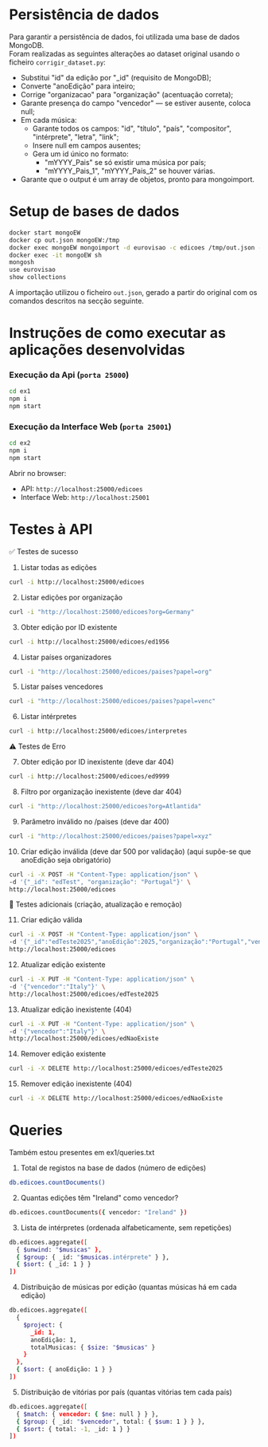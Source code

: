 # Persistência de dados
Para garantir a persistência de dados, foi utilizada uma base de dados MongoDB.  
Foram realizadas as seguintes alterações ao dataset original usando o ficheiro `corrigir_dataset.py`:
- Substitui "id" da edição por "_id" (requisito de MongoDB);
- Converte "anoEdição" para inteiro;
- Corrige "organizacao" para "organização" (acentuação correta);
- Garante presença do campo "vencedor" — se estiver ausente, coloca null;
- Em cada música:
  - Garante todos os campos: "id", "título", "país", "compositor", "intérprete", "letra", "link";
  - Insere null em campos ausentes;
  - Gera um id único no formato: 
    - "mYYYY_Pais" se só existir uma música por país; 
    - "mYYYY_Pais_1", "mYYYY_Pais_2" se houver várias.
- Garante que o output é um array de objetos, pronto para mongoimport.

# Setup de bases de dados

```bash
docker start mongoEW
docker cp out.json mongoEW:/tmp
docker exec mongoEW mongoimport -d eurovisao -c edicoes /tmp/out.json --jsonArray
docker exec -it mongoEW sh
mongosh
use eurovisao
show collections
```
A importação utilizou o ficheiro `out.json`, gerado a partir do original com os comandos descritos na secção seguinte.

# Instruções de como executar as aplicações desenvolvidas
### Execução da Api (`porta 25000`)

```bash
cd ex1
npm i
npm start
```

### Execução da Interface Web (`porta 25001`)

```bash
cd ex2
npm i
npm start
```

Abrir no browser:

- API: `http://localhost:25000/edicoes`
- Interface Web: `http://localhost:25001`

# Testes à API
✅ Testes de sucesso

1. Listar todas as edições
```bash
curl -i http://localhost:25000/edicoes
```

2. Listar edições por organização
```bash
curl -i "http://localhost:25000/edicoes?org=Germany"
```

3. Obter edição por ID existente
```bash
curl -i http://localhost:25000/edicoes/ed1956
```

4. Listar países organizadores
```bash
curl -i "http://localhost:25000/edicoes/paises?papel=org"
```

5. Listar países vencedores
```bash
curl -i "http://localhost:25000/edicoes/paises?papel=venc"
```

6. Listar intérpretes
```bash
curl -i http://localhost:25000/edicoes/interpretes
```

⚠️ Testes de Erro

7. Obter edição por ID inexistente (deve dar 404)
```bash
curl -i http://localhost:25000/edicoes/ed9999
```
8. Filtro por organização inexistente (deve dar 404)
```bash
curl -i "http://localhost:25000/edicoes?org=Atlantida"
```

9. Parâmetro inválido no /paises (deve dar 400)
```bash
curl -i "http://localhost:25000/edicoes/paises?papel=xyz"
```

10. Criar edição inválida (deve dar 500 por validação)
(aqui supõe-se que anoEdição seja obrigatório)
```bash
curl -i -X POST -H "Content-Type: application/json" \
-d '{"_id": "edTest", "organização": "Portugal"}' \
http://localhost:25000/edicoes
```

📝 Testes adicionais (criação, atualização e remoção)

11. Criar edição válida
```bash
curl -i -X POST -H "Content-Type: application/json" \
-d '{"_id":"edTeste2025","anoEdição":2025,"organização":"Portugal","vencedor":"Spain","musicas":[]}' \
http://localhost:25000/edicoes
```

12. Atualizar edição existente
```bash
curl -i -X PUT -H "Content-Type: application/json" \
-d '{"vencedor":"Italy"}' \
http://localhost:25000/edicoes/edTeste2025
```

13. Atualizar edição inexistente (404)
```bash
curl -i -X PUT -H "Content-Type: application/json" \
-d '{"vencedor":"Italy"}' \
http://localhost:25000/edicoes/edNaoExiste
```

14. Remover edição existente
```bash
curl -i -X DELETE http://localhost:25000/edicoes/edTeste2025
```

15. Remover edição inexistente (404)
```bash
curl -i -X DELETE http://localhost:25000/edicoes/edNaoExiste
```

# Queries
Também estou presentes em ex1/queries.txt

1. Total de registos na base de dados (número de edições)
```bash
db.edicoes.countDocuments()
```

2. Quantas edições têm "Ireland" como vencedor?
```bash
db.edicoes.countDocuments({ vencedor: "Ireland" })
```

3. Lista de intérpretes (ordenada alfabeticamente, sem repetições)
```bash
db.edicoes.aggregate([
  { $unwind: "$musicas" },
  { $group: { _id: "$musicas.intérprete" } },
  { $sort: { _id: 1 } }
])
```

4. Distribuição de músicas por edição (quantas músicas há em cada edição)
```bash
db.edicoes.aggregate([
  {
    $project: {
      _id: 1,
      anoEdição: 1,
      totalMusicas: { $size: "$musicas" }
    }
  },
  { $sort: { anoEdição: 1 } }
])
```

5. Distribuição de vitórias por país (quantas vitórias tem cada país)
```bash
db.edicoes.aggregate([
  { $match: { vencedor: { $ne: null } } },
  { $group: { _id: "$vencedor", total: { $sum: 1 } } },
  { $sort: { total: -1, _id: 1 } }
])
```